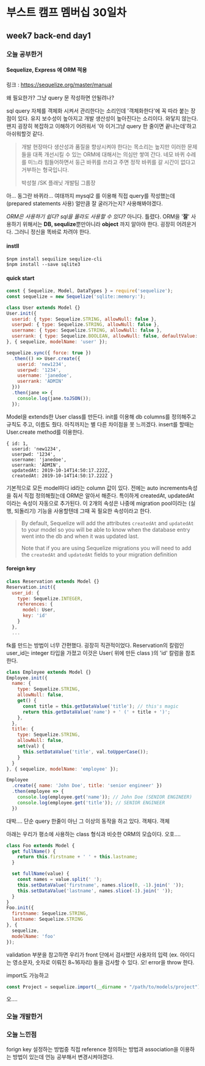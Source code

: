 # 부스트 캠프 멤버십 30일차 

## week7 back-end day1

### 오늘 공부한거 

#### Sequelize, Express 에 ORM 적용

링크 : https://sequelize.org/master/manual

왜 필요한가? 그냥 query 문 작성하면 안될려나? 

sql query 자체를 객체화 시켜서 관리한다는 소리인데 '객체화한다'에 꼭 따라 붙는 장점이 있다. 유지 보수성이 높아지고 개발 생산성이 높아진다는 소리이다. 와닿지 않는다. 왠지 굉장히 복잡하고 이해하기 어려워서 '아 이거그냥 query 한 줄이면 끝나는데'하고 아쉬워할것 같다. 

> 개발 현장마다 생산성과 품질을 향상시켜야 한다는 목소리는 높지만 이러한 문제들을 대폭 개선시킬 수 있는 ORM에 대해서는 의심만 쌓여 간다. 네모 바퀴 수레를 미느라 힘들어하면서 둥근 바퀴를 쓰라고 주면 정작 바퀴를 갈 시간이 없다고 거부하는 형국입니다.
>
> 박성철 /SK 플래닛 개발팀 그룹장

아... 동그란 바퀴라...  여태까지 mysql2 를 이용해 직접 query를 작성했는데 (prepared statements 사용) 얼만큼 잘 굴러가는지? 사용해봐야겠다.

*ORM은 사용하기 쉽다? sql을 몰라도 사용할 수 있다?* 아니다. 틀렸다. ORM을 '**잘**' 사용하기 위해서는 **DB, sequlize**뿐만아니라 **object** 까지 알아야 한다. 굉장히 어려운거다. 그러니 정신을 똑바로 차려야 한다.

#### instll

```shell
$npm install sequilize sequlize-cli
$npm install --save sqlite3
```

#### quick start

```javascript
const { Sequelize, Model, DataTypes } = require('sequelize');
const sequelize = new Sequelize('sqlite::memory:');

class User extends Model {}
User.init({
  userid: { type: Sequelize.STRING, allowNull: false },
  userpwd: { type: Sequelize.STRING, allowNull: false },
  username: { type: Sequelize.STRING, allowNull: false },
  userrank: { type: Sequelize.BOOLEAN, allowNull: false, defaultValue: 'USER' }
}, { sequelize, modelName: 'user' });

sequelize.sync({ force: true })
  .then(() => User.create({
    userid: 'new1234',
    userpwd: '1234',
    username: 'janedoe',
    userrank: 'ADMIN'
  }))
  .then(jane => {
    console.log(jane.toJSON());
  });
```

Model을 extends한 User class를 만든다. init를 이용해 db columns를 정의해주고 규칙도 주고, 이름도 줬다. 아직까지는 별 다른 차이점을 못 느끼겠다. insert를 할때는 User.create method를 이용한다. 

```
{ id: 1,
  userid: 'new1234',
  userpwd: '1234',
  username: 'janedoe',
  userrank: 'ADMIN',
  updatedAt: 2019-10-14T14:50:17.222Z,
  createdAt: 2019-10-14T14:50:17.222Z }
```

기본적으로 모든 model마다 id라는 column 값이 있다. 전에는 auto increments속성을 줘서 직접 정의해줬는데 ORM은 알아서 해준다. 특이하게 createdAt, updatedAt 이라는 속성이 자동으로 추가된다. 이 2개의 속성은 나중에 migration pool이라는 (실행, 되돌리기) 기능을 사용할텐데 그때 꼭 필요한 속성이라고 한다.

> By default, Sequelize will add the attributes `createdAt` and `updatedAt` to your model so you will be able to know when the database entry went into the db and when it was updated last.
>
> Note that if you are using Sequelize migrations you will need to add the `createdAt` and `updatedAt` fields to your migration definition

#### foreign key

```javascript
class Reservation extends Model {}
Reservation.init({ 
  user_id: {
    type: Sequelize.INTEGER,
    references: {
      model: User,
      key: 'id'
    }
  },
  ...
```

fk를 만드는 방법이 너무 간편했다. 굉장히 직관적이었다. Reservation의 칼럼인 user_id는 integer 타입을 가졌고 이것은 User( 위에 만든 class )의 'id' 칼럼을 참조한다. 

```javascript
class Employee extends Model {}
Employee.init({
  name: {
    type: Sequelize.STRING,
    allowNull: false,
    get() {
      const title = this.getDataValue('title'); // this's magic
      return this.getDataValue('name') + ' (' + title + ')';
    },
  },
  title: {
    type: Sequelize.STRING,
    allowNull: false,
    set(val) {
      this.setDataValue('title', val.toUpperCase());
    }
  }
}, { sequelize, modelName: 'employee' });

Employee
  .create({ name: 'John Doe', title: 'senior engineer' })
  .then(employee => {
    console.log(employee.get('name')); // John Doe (SENIOR ENGINEER)
    console.log(employee.get('title')); // SENIOR ENGINEER
  })
```

대박.... 단순 query 한줄이 아닌 그 이상의 동작을 하고 있다. 객체다. 객체

아래는 우리가 평소에 사용하는 class 형식과 비슷한 ORM의 모습이다. 오호....

```javascript
class Foo extends Model {
  get fullName() {
    return this.firstname + ' ' + this.lastname;
  }

  set fullName(value) {
    const names = value.split(' ');
    this.setDataValue('firstname', names.slice(0, -1).join(' '));
    this.setDataValue('lastname', names.slice(-1).join(' '));
  }
}
Foo.init({
  firstname: Sequelize.STRING,
  lastname: Sequelize.STRING
}, {
  sequelize,
  modelName: 'foo'
});
```

validation 부분을 참고하면 우리가 front 단에서 검사했던 사용자의 입력 (ex. 아이디는 영소문자, 숫자로 이뤄진 8~16자리) 들을 검사할 수 있다. 오! error을 throw 한다.

import도 가능하고

```javascript
const Project = sequelize.import(__dirname + "/path/to/models/project")
```

오....

### 오늘 개발한거 

### 오늘 느낀점 

forign key 설정하는 방법중 직접 reference 정의하는 방법과 association을 이용하는 방법이 있는데 언능 공부해서 변경시켜야겠다.


